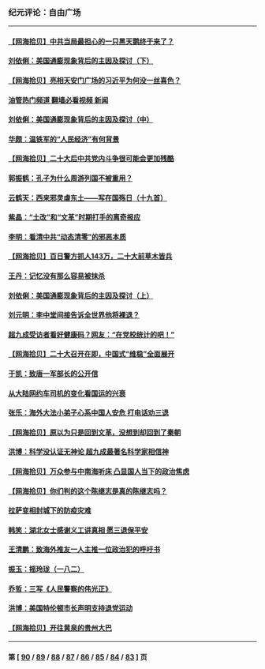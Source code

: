 ### 纪元评论：自由广场
---
#### [【网海拾贝】中共当局最担心的一只黑天鹅终于来了？](../../pages/nsc993/n13838947.md?10060330) 
#### [刘依俐：美国通膨现象背后的主因及探讨（下）](../../pages/nsc993/n13839273.md?10060330) 
#### [【网海拾贝】亮相天安门广场的习近平为何没一丝喜色？](../../pages/nsc993/n13838591.md?10060330) 
#### [油管热门频道 翻墙必看视频 新闻](ok?10060330)
#### [刘依俐：美国通膨现象背后的主因及探讨（中）](../../pages/nsc993/n13838520.md?10060330) 
#### [华颇：温铁军的“人民经济”有何背景](../../pages/nsc993/n13838276.md?10060330) 
#### [【网海拾贝】二十大后中共党内斗争很可能会更加残酷](../../pages/nsc993/n13837774.md?10060330) 
#### [郭振鹤：孔子为什么周游列国不被重用？](../../pages/nsc993/n13837726.md?10060330) 
#### [云鹤天：西来邪灵虐东土——写在国殇日（十九首）](../../pages/nsc993/n13837707.md?10060330) 
#### [紫晶：“土改”和“文革”时期打手的离奇报应](../../pages/nsc993/n13837632.md?10060330) 
#### [李明：看清中共“动态清零”的邪恶本质](../../pages/nsc993/n13837504.md?10060330) 
#### [【网海拾贝】百日警方抓人143万，二十大前草木皆兵](../../pages/nsc993/n13837138.md?10060330) 
#### [王丹：记忆没有那么容易被抹杀](../../pages/nsc993/n13837054.md?10060330) 
#### [刘依俐：美国通膨现象背后的主因及探讨（上）](../../pages/nsc993/n13836940.md?10060330) 
#### [刘元明：李中堂间接告诉全世界他将裸退？](../../pages/nsc993/n13836840.md?10060330) 
#### [超九成受访者看好健康码？网友：“在党校统计的吧！”](../../pages/nsc993/n13836617.md?10060330) 
#### [【网海拾贝】二十大召开在即，中国式“维稳”全面展开](../../pages/nsc993/n13836321.md?10060330) 
#### [于凯：致唐一军部长的公开信](../../pages/nsc993/n13836331.md?10060330) 
#### [从大陆网约车司机的变化看国运的兴衰](../../pages/nsc993/n13835978.md?10060330) 
#### [张乐：海外大法小弟子心系中国人安危 打电话劝三退](../../pages/nsc993/n13835091.md?10060330) 
#### [【网海拾贝】原以为只是回到文革，没想到却回到了秦朝](../../pages/nsc993/n13835064.md?10060330) 
#### [洪博：科学没认证无神论 超九成最著名科学家相信神](../../pages/nsc993/n13834361.md?10060330) 
#### [【网海拾贝】万众参与中南海听床 凸显国人当下的政治焦虑](../../pages/nsc993/n13834381.md?10060330) 
#### [【网海拾贝】你们判的这个陈继志是真的陈继志吗？](../../pages/nsc993/n13833607.md?10060330) 
#### [拉萨变相封城下的防疫灾难](../../pages/nsc993/n13833337.md?10060330) 
#### [韩笑：湖北女士感谢义工讲真相 愿三退保平安](../../pages/nsc993/n13832835.md?10060330) 
#### [王清鹏：致海外推友一人主推一位政治犯的呼吁书](../../pages/nsc993/n13832875.md?10060330) 
#### [振玉：摇玲珑（一八二）](../../pages/nsc993/n13832831.md?10060330) 
#### [乔哲：三写《人民警察的伟光正》](../../pages/nsc993/n13832814.md?10060330) 
#### [洪博：美国特伦顿市长声明支持退党运动](../../pages/nsc993/n13832756.md?10060330) 
#### [【网海拾贝】开往黄泉的贵州大巴](../../pages/nsc993/n13832773.md?10060330) 

---
#### 第 [ [90](./90.md?10060330) / [89](./89.md?10060330) / [88](./88.md?10060330) / [87](./87.md?10060330) / [86](./86.md?10060330) / [85](./85.md?10060330) / [84](./84.md?10060330) / [83](./83.md?10060330) ] 页

